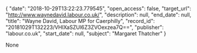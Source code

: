 {
  "date": "2018-10-29T13:22:23.779545", 
  "open_access": false, 
  "target_url": "http://www.waynedavid.labour.co.uk/", 
  "description": null, 
  "end_date": null, 
  "title": "Wayne David, Labour MP for Caerphilly", 
  "record_id": "20181029T132223/VHlXaSZUl6Z3ZVOexzea7Q==", 
  "publisher": "labour.co.uk", 
  "start_date": null, 
  "subject": "Margaret Thatcher"
}

None